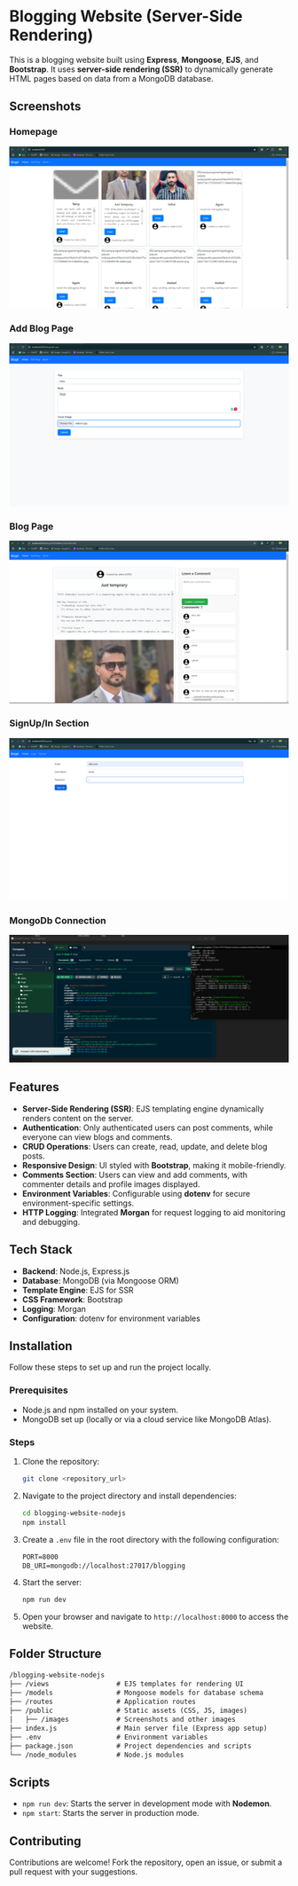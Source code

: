 # Blogging Website (Server-Side Rendering)

This is a blogging website built using **Express**, **Mongoose**, **EJS**, and **Bootstrap**. It uses **server-side rendering (SSR)** to dynamically generate HTML pages based on data from a MongoDB database.


## Screenshots

### Homepage
![Homepage Screenshot](./images/home.png)

### Add Blog Page
![Add Blog Page Screenshot](./images/addBlog.png)

### Blog Page
![Blog Page Screenshot](./images/blogPage.png)

### SignUp/In Section
![SignUp/In Section Screenshot](./images/signup.png)

### MongoDb Connection
![MongoDb Connection Screenshot](./images/mongodb.png)


## Features

- **Server-Side Rendering (SSR)**: EJS templating engine dynamically renders content on the server.
- **Authentication**: Only authenticated users can post comments, while everyone can view blogs and comments.
- **CRUD Operations**: Users can create, read, update, and delete blog posts.
- **Responsive Design**: UI styled with **Bootstrap**, making it mobile-friendly.
- **Comments Section**: Users can view and add comments, with commenter details and profile images displayed.
- **Environment Variables**: Configurable using **dotenv** for secure environment-specific settings.
- **HTTP Logging**: Integrated **Morgan** for request logging to aid monitoring and debugging.

## Tech Stack

- **Backend**: Node.js, Express.js
- **Database**: MongoDB (via Mongoose ORM)
- **Template Engine**: EJS for SSR
- **CSS Framework**: Bootstrap
- **Logging**: Morgan
- **Configuration**: dotenv for environment variables

## Installation

Follow these steps to set up and run the project locally.

### Prerequisites

- Node.js and npm installed on your system.
- MongoDB set up (locally or via a cloud service like MongoDB Atlas).

### Steps

1. Clone the repository:
   ```bash
   git clone <repository_url>
   ```

2. Navigate to the project directory and install dependencies:
   ```bash
   cd blogging-website-nodejs
   npm install
   ```

3. Create a `.env` file in the root directory with the following configuration:
   ```env
   PORT=8000
   DB_URI=mongodb://localhost:27017/blogging
   ```

4. Start the server:
   ```bash
   npm run dev
   ```

5. Open your browser and navigate to `http://localhost:8000` to access the website.

## Folder Structure

```
/blogging-website-nodejs
├── /views                 # EJS templates for rendering UI
├── /models                # Mongoose models for database schema
├── /routes                # Application routes
├── /public                # Static assets (CSS, JS, images)
│   ├── /images            # Screenshots and other images
├── index.js               # Main server file (Express app setup)
├── .env                   # Environment variables
├── package.json           # Project dependencies and scripts
└── /node_modules          # Node.js modules
```


## Scripts

- `npm run dev`: Starts the server in development mode with **Nodemon**.
- `npm start`: Starts the server in production mode.

## Contributing

Contributions are welcome! Fork the repository, open an issue, or submit a pull request with your suggestions.



